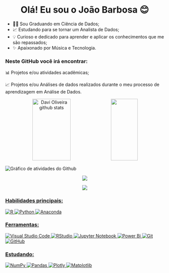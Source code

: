 <h1 align="center"> Olá! Eu sou o João Barbosa 😊 </h1>



- 👨‍💻 Sou Graduando em Ciência de Dados;
- 📈 Estudando para se tornar um Analista de Dados; 
- 💡 Curioso e dedicado para aprender e aplicar os conhecimentos que me são repassados;
- ✨ Apaixonado por Música e Tecnologia.

### Neste GitHub você irá encontrar:

📊 Projetos e/ou atividades acadêmicas;

📈 Projetos e/ou Análises de dados realizados durante o meu processo de aprendizagem em Análise de Dados.


<div align="center">  
  <img width="49%" height="195px" src="https://github-readme-stats.vercel.app/api?username=davibarbosabdj&show_icons=true&count_private=true&hide_border=true&title_color=00bfbf&icon_color=00bfbf&text_color=c9d1d9&bg_color=0d1117" alt="Davi Oliveira github stats" />
  <img width="41%" height="195px" src="https://github-readme-stats.vercel.app/api/top-langs/?username=davibarbosabdj&layout=compact&hide_border=true&title_color=00bfbf&text_color=00bfbf&bg_color=0d1117"/>
</div>


![Gráfico de atividades do Github](https://github-readme-activity-graph.cyclic.app/graph?username=davibarbosabdj&theme=gotham)


<p align="center">
  <img src="https://github-profile-trophy.vercel.app/?username=davibarbosabdj&theme=dracula&row=2&no-bg=true&column=3&margin-w=15&margin-h=15" />
</p>

<div align="center">  
<a href="https://www.linkedin.com/in/joaodavi-ufc/" target="_blank"><img src="https://img.shields.io/badge/-linkedin-blue?style=for-the-badge&logo=linkedin&logoColor= branco"</a>
</div>

### Habilidades principais:

![R](https://img.shields.io/badge/r-%23276DC3.svg?style=for-the-badge&logo=r&logoColor=white)
![Python](https://img.shields.io/badge/python-3670A0?style=for-the-badge&logo=python&logoColor=ffdd54)
![Anaconda](https://img.shields.io/badge/Anaconda-%2344A833.svg?style=for-the-badge&logo=anaconda&logoColor=white)

### Ferramentas:
  
![Visual Studio Code](https://img.shields.io/badge/Visual%20Studio%20Code-0078d7.svg?style=for-the-badge&logo=visual-studio-code&logoColor=white) 
![RStudio](https://img.shields.io/badge/RStudio-4285F4?style=for-the-badge&logo=rstudio&logoColor=white)
![Jupyter Notebook](https://img.shields.io/badge/jupyter-%23FA0F00.svg?style=for-the-badge&logo=jupyter&logoColor=white)
![Power Bi](https://img.shields.io/badge/power_bi-F2C811?style=for-the-badge&logo=powerbi&logoColor=black)
![Git](https://img.shields.io/badge/git-%23F05033.svg?style=for-the-badge&logo=git&logoColor=white)
![GitHub](https://img.shields.io/badge/github-%23121011.svg?style=for-the-badge&logo=github&logoColor=white)

  

 ### Estudando: 
![NumPy](https://img.shields.io/badge/numpy-%23013243.svg?style=for-the-badge&logo=numpy&logoColor=0D1117)
![Pandas](https://img.shields.io/badge/pandas-%23150458.svg?style=for-the-badge&logo=pandas&logoColor=0D1117)
![Plotly](https://img.shields.io/badge/Plotly-%233F4F75.svg?style=for-the-badge&logo=plotly&logoColor=0D1117)
![Matplotlib](https://img.shields.io/badge/Matplotlib-%23ffffff.svg?style=for-the-badge&logo=Matplotlib&logoColor=black)



